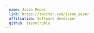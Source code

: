 ```yaml
---
  name: Jason Peper
  link: https://twitter.com/jason_peper
  affiliation: Software developer 
  github: jasontrublu
---
```

